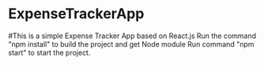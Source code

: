 # ExpenseTrackerApp
#This is a simple Expense Tracker App based on React.js
Run the command "npm install" to build the project and get Node module
Run command "npm start" to start the project.
